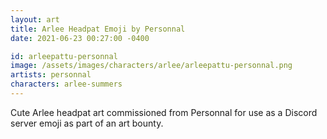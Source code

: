 ```yaml
---
layout: art
title: Arlee Headpat Emoji by Personnal
date: 2021-06-23 00:27:00 -0400

id: arleepattu-personnal
image: /assets/images/characters/arlee/arleepattu-personnal.png
artists: personnal
characters: arlee-summers
---
```

Cute Arlee headpat art commissioned from Personnal for use as a Discord server
emoji as part of an art bounty.
